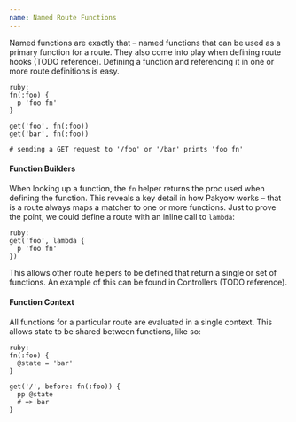 ```yaml
---
name: Named Route Functions
---
```


Named functions are exactly that &ndash; named functions that can be used as a primary function for a route. They also come into play when defining route hooks (TODO reference). Defining a function and referencing it in one or more route definitions is easy.

    ruby:
    fn(:foo) {
      p 'foo fn'
    }

    get('foo', fn(:foo))
    get('bar', fn(:foo))

    # sending a GET request to '/foo' or '/bar' prints 'foo fn'

#### Function Builders

When looking up a function, the `fn` helper returns the proc used when defining the function. This reveals a key detail in how Pakyow works &ndash; that is a route always maps a matcher to one or more functions. Just to prove the point, we could define a route with an inline call to `lambda`:

    ruby:
    get('foo', lambda {
      p 'foo fn'
    })

This allows other route helpers to be defined that return a single or set of functions. An example of this can be found in Controllers (TODO reference).

#### Function Context

All functions for a particular route are evaluated in a single context. This allows state to be shared between functions, like so:

    ruby:
    fn(:foo) {
      @state = 'bar'
    }

    get('/', before: fn(:foo)) {
      pp @state
      # => bar
    }
